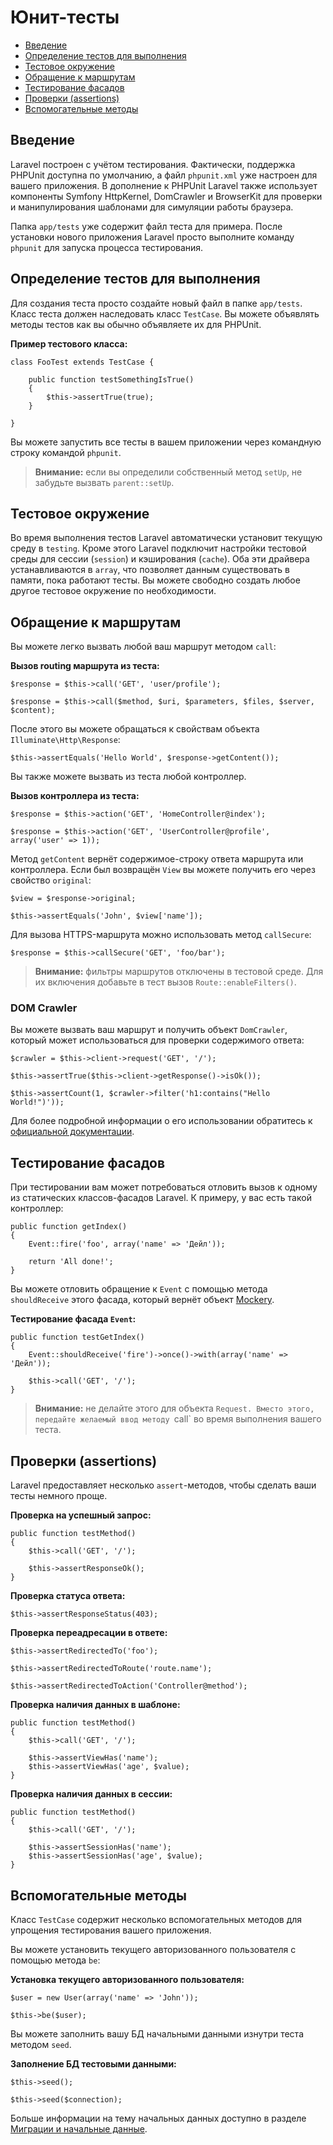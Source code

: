 # Юнит-тесты

- [Введение](#introduction)
- [Определение тестов для выполнения](#defining-and-running-tests)
- [Тестовое окружение](#test-environment)
- [Обращение к маршрутам](#calling-routes-from-tests)
- [Тестирование фасадов](#mocking-facades)
- [Проверки (assertions)](#framework-assertions)
- [Вспомогательные методы](#helper-methods)

<a name="introduction"></a>
## Введение

Laravel построен с учётом тестирования. Фактически, поддержка PHPUnit доступна по умолчанию, а файл `phpunit.xml` уже настроен для вашего приложения. В дополнение к PHPUnit Laravel также использует компоненты Symfony HttpKernel, DomCrawler и BrowserKit для проверки и манипулирования шаблонами для симуляции работы браузера.

Папка `app/tests` уже содержит файл теста для примера. После установки нового приложения Laravel просто выполните команду `phpunit` для запуска процесса тестирования.

<a name="defining-and-running-tests"></a>
## Определение тестов для выполнения

Для создания теста просто создайте новый файл в папке `app/tests`. Класс теста должен наследовать класс `TestCase`. Вы можете объявлять методы тестов как вы обычно объявляете их для PHPUnit.

**Пример тестового класса:**

	class FooTest extends TestCase {

		public function testSomethingIsTrue()
		{
			$this->assertTrue(true);
		}

	}

Вы можете запустить все тесты в вашем приложении через командную строку командой `phpunit`.

> **Внимание:** если вы определили собственный метод `setUp`, не забудьте вызвать `parent::setUp`.

<a name="test-environment"></a>
## Тестовое окружение

Во время выполнения тестов Laravel автоматически установит текущую среду в `testing`. Кроме этого Laravel подключит настройки тестовой среды для сессии (`session`) и кэширования (`cache`). Оба эти драйвера устанавливаются в `array`, что позволяет данным существовать в памяти, пока работают тесты. Вы можете свободно создать любое другое тестовое окружение по необходимости.

<a name="calling-routes-from-tests"></a>
## Обращение к маршрутам

Вы можете легко вызвать любой ваш маршрут методом `call`:

**Вызов routing маршрута из теста:**

	$response = $this->call('GET', 'user/profile');

	$response = $this->call($method, $uri, $parameters, $files, $server, $content);

После этого вы можете обращаться к свойствам объекта `Illuminate\Http\Response`:

	$this->assertEquals('Hello World', $response->getContent());

Вы также можете вызвать из теста любой контроллер.

**Вызов контроллера из теста:**

	$response = $this->action('GET', 'HomeController@index');

	$response = $this->action('GET', 'UserController@profile', array('user' => 1));

Метод `getContent` вернёт содержимое-строку ответа маршрута или контроллера. Если был возвращён `View` вы можете получить его через свойство `original`:

	$view = $response->original;

	$this->assertEquals('John', $view['name']);

Для вызова HTTPS-маршрута можно использовать метод `callSecure`:

	$response = $this->callSecure('GET', 'foo/bar');

> **Внимание:** фильтры маршрутов отключены в тестовой среде. Для их включения добавьте в тест вызов `Route::enableFilters()`.

### DOM Crawler

Вы можете вызвать ваш маршрут и получить объект `DomCrawler`, который может использоваться для проверки содержимого ответа:

	$crawler = $this->client->request('GET', '/');

	$this->assertTrue($this->client->getResponse()->isOk());

	$this->assertCount(1, $crawler->filter('h1:contains("Hello World!")'));

Для более подробной информации о его использовании обратитесь к [официальной документации](http://symfony.com/doc/master/components/dom_crawler.html).

<a name="mocking-facades"></a>
## Тестирование фасадов

При тестировании вам может потребоваться отловить вызов к одному из статических классов-фасадов Laravel. К примеру, у вас есть такой контроллер:

	public function getIndex()
	{
		Event::fire('foo', array('name' => 'Дейл'));

		return 'All done!';
	}

Вы можете отловить обращение к `Event` с помощью метода `shouldReceive` этого фасада, который вернёт объект [Mockery](https://github.com/padraic/mockery).

**Тестирование фасада `Event`:**

	public function testGetIndex()
	{
		Event::shouldReceive('fire')->once()->with(array('name' => 'Дейл'));

		$this->call('GET', '/');
	}

> **Внимание:** не делайте этого для объекта `Request. Вместо этого, передайте желаемый ввод методу `call` во время выполнения вашего теста.

<a name="framework-assertions"></a>
## Проверки (assertions)

Laravel предоставляет несколько `assert`-методов, чтобы сделать ваши тесты немного проще.

**Проверка на успешный запрос:**

	public function testMethod()
	{
		$this->call('GET', '/');

		$this->assertResponseOk();
	}

**Проверка статуса ответа:**

	$this->assertResponseStatus(403);

**Проверка переадресации в ответе:**

	$this->assertRedirectedTo('foo');

	$this->assertRedirectedToRoute('route.name');

	$this->assertRedirectedToAction('Controller@method');

**Проверка наличия данных в шаблоне:**

	public function testMethod()
	{
		$this->call('GET', '/');

		$this->assertViewHas('name');
		$this->assertViewHas('age', $value);
	}

**Проверка наличия данных в сессии:**

	public function testMethod()
	{
		$this->call('GET', '/');

		$this->assertSessionHas('name');
		$this->assertSessionHas('age', $value);
	}

<a name="helper-methods"></a>
## Вспомогательные методы

Класс `TestCase` содержит несколько вспомогательных методов для упрощения тестирования вашего приложения.

Вы можете установить текущего авторизованного пользователя с помощью метода `be`:

**Установка текущего авторизованного пользователя:**

	$user = new User(array('name' => 'John'));

	$this->be($user);

Вы можете заполнить вашу БД начальными данными изнутри теста методом `seed`.

**Заполнение БД тестовыми данными:**

	$this->seed();

	$this->seed($connection);

Больше информации на тему начальных данных доступно в разделе [Миграции и начальные данные](/docs/migrations#database-seeding).
